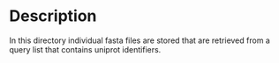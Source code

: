 # Description

In this directory individual fasta files are stored that are retrieved from a query list that contains uniprot identifiers.